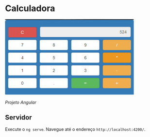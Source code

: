 <h1>Calculadora</h1>

<img src="https://github.com/kamalcwb/Angular/blob/main/calculadora/img/ss1.png">

<i>Projeto Angular</i>

<h2>Servidor </h2>

Execute o  `ng serve`. Navegue até o endereço `http://localhost:4200/`.
